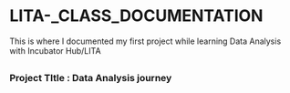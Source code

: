 # LITA-_CLASS_DOCUMENTATION
This is where I documented my first project while learning Data Analysis with Incubator Hub/LITA
##
### Project TItle : Data Analysis journey
